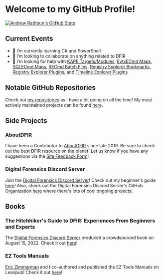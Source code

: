# Welcome to my GitHub Profile!

<!--
**AndrewRathbun/AndrewRathbun** is a ✨ _special_ ✨ repository because its `README.md` (this file) appears on your GitHub profile.

Here are some ideas to get you started:

- 🔭 I’m currently working on ...
- 🌱 I’m currently learning ...
- 👯 I’m looking to collaborate on ...
- 🤔 I’m looking for help with ...
- 💬 Ask me about ...
- 📫 How to reach me: ...
- 😄 Pronouns: ...
- ⚡ Fun fact: ...
-->

[![Andrew Rathbun's GitHub Stats](https://github-readme-stats.vercel.app/api?username=AndrewRathbun&count_private=true&show_icons=true&theme=dark&hide_rank=false)](https://github.com/anuraghazra/github-readme-stats)

## Current Events

- 🌱 I’m currently learning C# and PowerShell
- 👯 I’m looking to collaborate on anything related to DFIR
- 🤔 I’m looking for help with [KAPE Targets/Modules](https://github.com/EricZimmerman/KapeFiles), [EvtxECmd Maps](https://github.com/EricZimmerman/evtx/tree/master/evtx/Maps), [SQLECmd Maps](https://github.com/EricZimmerman/SQLECmd/tree/master/SQLMap/Maps), [RECmd Batch Files](https://github.com/EricZimmerman/RECmd/tree/master/BatchExamples), [Registry Explorer Bookmarks](https://github.com/EricZimmerman/RegistryExplorerBookmarks), [Registry Explorer Plugins](https://github.com/EricZimmerman/RegistryPlugins), and [Timeline Explorer Plugins](https://github.com/EricZimmerman/TLEFilePlugins) 
 
## Notable GitHub Repositories

Check out [my repositories](https://github.com/AndrewRathbun?tab=repositories) as I have a lot going on all the time! My most actively maintained projects can be found [here](https://github.com/stars/AndrewRathbun/lists/my-projects).
 
## Side Projects

### AboutDFIR

I have been a Contributor to [AboutDFIR](https://aboutdfir.com/) since late 2019. Be sure to check out the best DFIR resource on the planet! Let us know if you have any suggestions via the [Site Feedback Form](https://aboutdfir.com/submit/site-feedback/)!

### Digital Forensics Discord Server

Join the [Digital Forensics Discord Server](https://discordapp.com/invite/JUqe9Ek)! Check out my beginner's guide [here](https://aboutdfir.com/a-beginners-guide-to-the-digital-forensics-discord-server)! Also, check out the Digital Forensics Discord Server's GitHub Organization [here](https://github.com/Digital-Forensics-Discord-Server) where there's lots of cool ongoing projects!

## Books

### The Hitchhiker's Guide to DFIR: Experiences From Beginners and Experts

The [Digital Forensics Discord Server](https://github.com/Digital-Forensics-Discord-Server) produced a crowdsourced book on August 15, 2022. Check it out [here](https://leanpub.com/TheHitchhikersGuidetoDFIRExperiencesFromBeginnersandExperts)!

### EZ Tools Manuals

[Eric Zimmerman](https://github.com/EricZimmerman) and I co-authored and published the EZ Tools Manuals on Leanpub! Check it out [here](https://leanpub.com/eztoolsmanuals)!
